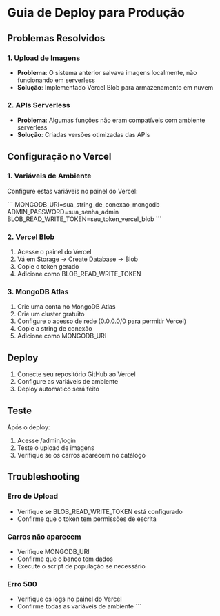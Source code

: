 # Guia de Deploy para Produção

## Problemas Resolvidos

### 1. Upload de Imagens
- **Problema**: O sistema anterior salvava imagens localmente, não funcionando em serverless
- **Solução**: Implementado Vercel Blob para armazenamento em nuvem

### 2. APIs Serverless
- **Problema**: Algumas funções não eram compatíveis com ambiente serverless
- **Solução**: Criadas versões otimizadas das APIs

## Configuração no Vercel

### 1. Variáveis de Ambiente
Configure estas variáveis no painel do Vercel:

\`\`\`
MONGODB_URI=sua_string_de_conexao_mongodb
ADMIN_PASSWORD=sua_senha_admin
BLOB_READ_WRITE_TOKEN=seu_token_vercel_blob
\`\`\`

### 2. Vercel Blob
1. Acesse o painel do Vercel
2. Vá em Storage → Create Database → Blob
3. Copie o token gerado
4. Adicione como BLOB_READ_WRITE_TOKEN

### 3. MongoDB Atlas
1. Crie uma conta no MongoDB Atlas
2. Crie um cluster gratuito
3. Configure o acesso de rede (0.0.0.0/0 para permitir Vercel)
4. Copie a string de conexão
5. Adicione como MONGODB_URI

## Deploy

1. Conecte seu repositório GitHub ao Vercel
2. Configure as variáveis de ambiente
3. Deploy automático será feito

## Teste

Após o deploy:
1. Acesse /admin/login
2. Teste o upload de imagens
3. Verifique se os carros aparecem no catálogo

## Troubleshooting

### Erro de Upload
- Verifique se BLOB_READ_WRITE_TOKEN está configurado
- Confirme que o token tem permissões de escrita

### Carros não aparecem
- Verifique MONGODB_URI
- Confirme que o banco tem dados
- Execute o script de população se necessário

### Erro 500
- Verifique os logs no painel do Vercel
- Confirme todas as variáveis de ambiente
\`\`\`
